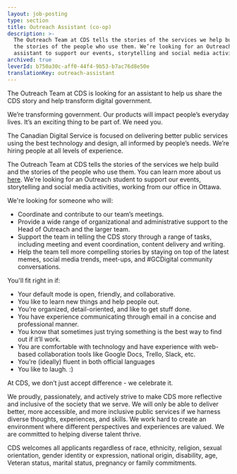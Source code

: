 ```yaml
---
layout: job-posting
type: section
title: Outreach Assistant (co-op)
description: >-
  The Outreach Team at CDS tells the stories of the services we help build and
  the stories of the people who use them. We’re looking for an Outreach
  assistant to support our events, storytelling and social media activities. 
archived: true
leverId: b750a30c-aff0-44f4-9b53-b7ac76d8e50e
translationKey: outreach-assistant
---
```

The Outreach Team at CDS is looking for an assistant to help us share the CDS story and help transform digital government. 

We’re transforming government. Our products will impact people’s everyday lives. It’s an exciting thing to be part of. We need you. 

The Canadian Digital Service is focused on delivering better public services using the best technology and design, all informed by people’s needs. We’re hiring people at all levels of experience.

The Outreach Team at CDS tells the stories of the services we help build and the stories of the people who use them. You can learn more about us [here](https://digital.canada.ca/). We're looking for an Outreach student to support our events, storytelling and social media activities, working from our office in Ottawa.

We're looking for someone who will:

* Coordinate and contribute to our team’s meetings.
* Provide a wide range of organizational and administrative support to the Head of Outreach and the larger team.
* Support the team in telling the CDS story through a range of tasks, including meeting and event coordination, content delivery and writing.
* Help the team tell more compelling stories by staying on top of the latest memes, social media trends, meet-ups, and #GCDigital community conversations.

You'll fit right in if:

* Your default mode is open, friendly, and collaborative.
* You like to learn new things and help people out.
* You’re organized, detail-oriented, and like to get stuff done.
* You have experience communicating through email in a concise and professional manner.
* You know that sometimes just trying something is the best way to find out if it’ll work.
* You are comfortable with technology and have experience with web-based collaboration tools like Google Docs, Trello, Slack, etc.
* You’re (ideally) fluent in both official languages
* You like to laugh. :)

At CDS, we don’t just accept difference - we celebrate it.

We proudly, passionately, and actively strive to make CDS more reflective and inclusive of the society that we serve. We will only be able to deliver better, more accessible, and more inclusive public services if we harness diverse thoughts, experiences, and skills. We work hard to create an environment where different perspectives and experiences are valued. We are committed to helping diverse talent thrive. 

CDS welcomes all applicants regardless of race, ethnicity, religion, sexual orientation, gender identity or expression, national origin, disability, age, Veteran status, marital status, pregnancy or family commitments.
